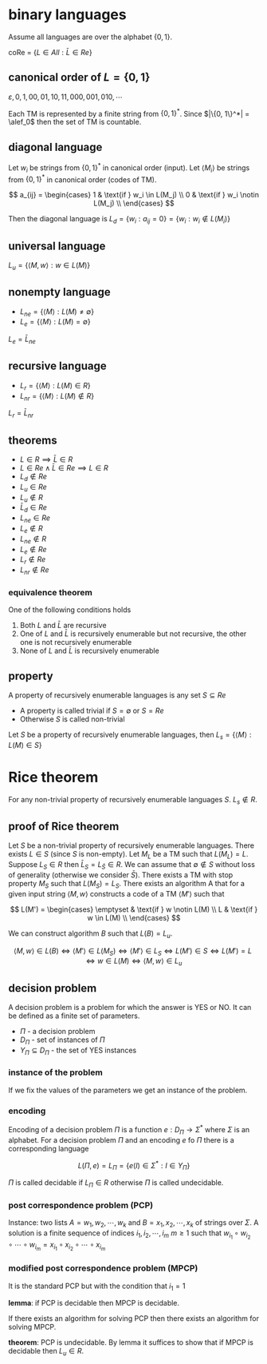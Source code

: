 # binary languages

Assume all languages are over the alphabet $\{0, 1\}$.

coRe = $\{L \in All : \bar L \in Re\}$

## canonical order of $L = \{0, 1\}$

$\varepsilon, 0, 1, 00, 01, 10, 11, 000, 001, 010, \cdots$

Each TM is represented by a finite string from $\{0, 1\}^*$. Since $|\{0, 1\}^*| = \alef_0$ then the set of TM is countable.

## diagonal language

Let $w_i$ be strings from $\{0, 1\}^*$ in canonical order (input). Let $\langle M_i \rangle$ be strings from $\{0, 1\}^*$ in canonical order (codes of TM).

$$
a_{ij} = \begin{cases}
	1 & \text{if } w_i \in L(M_j) \\
	0 & \text{if } w_i \notin L(M_j) \\
\end{cases}
$$

Then the diagonal language is $L_d = \{w_i : a_{ij} = 0\} = \{w_i : w_i \notin L(M_i)\}$

## universal language

$L_u = \{\langle M, w\rangle : w \in L(M)\}$

## nonempty language

- $L_{ne} = \{\langle M \rangle : L(M) \ne \emptyset\}$
- $L_e = \{\langle M \rangle : L(M) = \emptyset\}$

$L_e = \bar L_{ne}$

## recursive language

- $L_r = \{\langle M \rangle : L(M) \in R\}$
- $L_{nr} = \{\langle M \rangle : L(M) \notin R\}$

$L_r = \bar L_{nr}$

## theorems

- $L \in R \implies \bar L \in R$
- $L \in Re \land \bar L \in Re \implies L \in R$
- $L_d \notin Re$
- $L_u \in Re$
- $L_u \notin R$
- $\bar L_d \in Re$
- $L_{ne} \in Re$
- $L_e \notin R$
- $L_{ne} \notin R$
- $L_e \notin Re$
- $L_r \notin Re$
- $L_{nr} \notin Re$

### equivalence theorem

One of the following conditions holds

1. Both $L$ and $\bar L$ are recursive
2. One of $L$ and $\bar L$ is recursively enumerable but not recursive, the other one is not recursively enumerable
3. None of $L$ and $\bar L$ is recursively enumerable

## property

A property of recursively enumerable languages is any set $S \subseteq Re$

- A property is called trivial if $S = \emptyset$ or $S = Re$
- Otherwise $S$ is called non-trivial

Let $S$ be a property of recursively enumerable languages, then $L_s =\{\left\langle M \right\rangle : L(M) \in S\}$

# Rice theorem

For any non-trivial property of recursively enumerable languages $S$. $L_s \notin R$.

## proof of Rice theorem

Let $S$ be a non-trivial property of recursively enumerable languages. There exists $L \in S$ (since $S$ is non-empty). Let $M_L$ be a TM such that $L(M_L) = L$. Suppose $L_S \in R$ then $\bar L_S = L_{\bar S} \in R$. We can assume that $\emptyset \notin S$ without loss of generality (otherwise we consider $\bar S$). There exists a TM with stop property $M_S$ such that $L(M_S) = L_S$. There exists an algorithm A that for a given input string $\langle M, w \rangle$ constructs a code of a TM $\langle M' \rangle$ such that

$$
L(M') = \begin{cases}
	\emptyset & \text{if } w \notin L(M) \\
	L & \text{if } w \in L(M) \\
\end{cases}
$$

We can construct algorithm $B$ such that $L(B) = L_u$.

$$
\langle M, w \rangle \in L(B) \iff \langle M' \rangle \in L(M_S) \iff \langle M' \rangle \in L_S \iff L(M') \in S \iff L(M') = L \iff w \in L(M) \iff \langle M, w \rangle \in L_u
$$

## decision problem

A decision problem is a problem for which the answer is YES or NO. It can be defined as a finite set of parameters.

- $\Pi$ - a decision problem
- $D_\Pi$ - set of instances of $\Pi$
- $Y_\Pi \subseteq D_\Pi$ - the set of YES instances

### instance of the problem

If we fix the values of the parameters we get an instance of the problem.

### encoding

Encoding of a decision problem $\Pi$ is a function $e: D_\Pi \to \Sigma^*$ where $\Sigma$ is an alphabet. For a decision problem $\Pi$ and an encoding $e$ fo $\Pi$ there is a corresponding language

$$
L(\Pi,e) = L_\Pi = \{e(I) \in \Sigma^* : I \in Y_\Pi\}
$$

$\Pi$ is called decidable if $L_\Pi \in R$ otherwise $\Pi$ is called undecidable.

### post correspondence problem (PCP)

Instance: two lists $A = w_1, w_2, \cdots, w_k$ and $B = x_1, x_2, \cdots, x_k$ of strings over $\Sigma$. A solution is a finite sequence of indices $i_1, i_2, \cdots, i_m$ $m \ge 1$ such that $w_{i_1} \circ w_{i_2} \circ \cdots \circ w_{i_m} = x_{i_1} \circ x_{i_2} \circ \cdots \circ x_{i_m}$

### modified post correspondence problem (MPCP)

It is the standard PCP but with the condition that $i_1 = 1$

**lemma**: if PCP is decidable then MPCP is decidable.

If there exists an algorithm for solving PCP then there exists an algorithm for solving MPCP.

**theorem**: PCP is undecidable. By lemma it suffices to show that if MPCP is decidable then $L_u \in R$.
